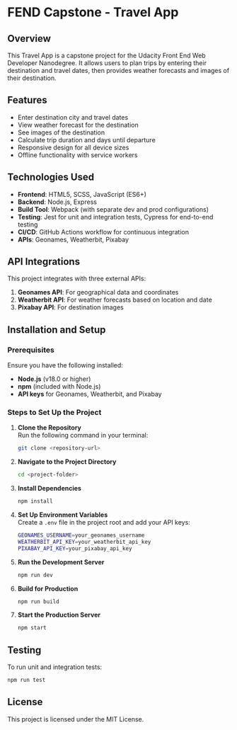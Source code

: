 # FEND Capstone - Travel App

## Overview
This Travel App is a capstone project for the Udacity Front End Web Developer Nanodegree. It allows users to plan trips by entering their destination and travel dates, then provides weather forecasts and images of their destination.

## Features
- Enter destination city and travel dates
- View weather forecast for the destination
- See images of the destination
- Calculate trip duration and days until departure
- Responsive design for all device sizes
- Offline functionality with service workers

## Technologies Used
- **Frontend**: HTML5, SCSS, JavaScript (ES6+)
- **Backend**: Node.js, Express
- **Build Tool**: Webpack (with separate dev and prod configurations)
- **Testing**: Jest for unit and integration tests, Cypress for end-to-end testing
- **CI/CD**: GitHub Actions workflow for continuous integration
- **APIs**: Geonames, Weatherbit, Pixabay

## API Integrations
This project integrates with three external APIs:
1. **Geonames API**: For geographical data and coordinates
2. **Weatherbit API**: For weather forecasts based on location and date
3. **Pixabay API**: For destination images

## Installation and Setup

### Prerequisites
Ensure you have the following installed:
- **Node.js** (v18.0 or higher)
- **npm** (included with Node.js)
- **API keys** for Geonames, Weatherbit, and Pixabay

### Steps to Set Up the Project
1. **Clone the Repository**  
   Run the following command in your terminal:
   ```sh
   git clone <repository-url>
   ```
2. **Navigate to the Project Directory**  
   ```sh
   cd <project-folder>
   ```
3. **Install Dependencies**  
   ```sh
   npm install
   ```
4. **Set Up Environment Variables**  
   Create a `.env` file in the project root and add your API keys:
   ```sh
   GEONAMES_USERNAME=your_geonames_username
   WEATHERBIT_API_KEY=your_weatherbit_api_key
   PIXABAY_API_KEY=your_pixabay_api_key
   ```
5. **Run the Development Server**  
   ```sh
   npm run dev
   ```
6. **Build for Production**  
   ```sh
   npm run build
   ```
7. **Start the Production Server**  
   ```sh
   npm start
   ```

## Testing
To run unit and integration tests:
```sh
npm run test
```

## License
This project is licensed under the MIT License.

